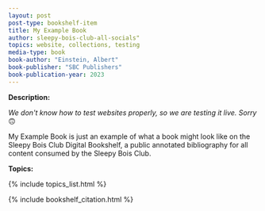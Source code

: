 ```yaml
---
layout: post
post-type: bookshelf-item
title: My Example Book
author: sleepy-bois-club-all-socials"
topics: website, collections, testing
media-type: book
book-author: "Einstein, Albert"
book-publisher: "SBC Publishers"
book-publication-year: 2023
---
```


**Description:**

_We don't know how to test websites properly, so we are testing it live. Sorry_ 🙃

My Example Book is just an example of what a book might look like on the Sleepy Bois Club Digital Bookshelf, a public annotated bibliography for all content consumed by the Sleepy Bois Club.

**Topics:** 

{% include topics_list.html %}

{% include bookshelf_citation.html %}
